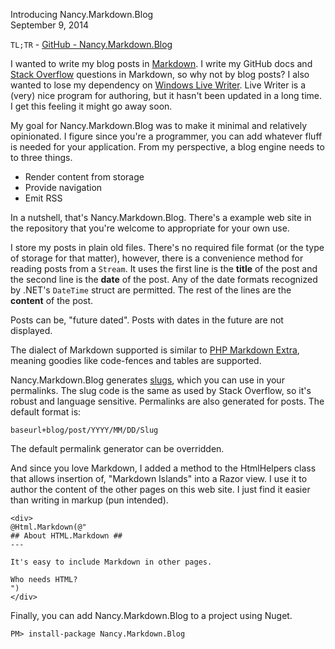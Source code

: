 Introducing Nancy.Markdown.Blog  
September 9, 2014

`TL;TR` - [GitHub - Nancy.Markdown.Blog](https://github.com/mike-ward/Nancy.Markdown.Blog)

I wanted to write my blog posts in [Markdown](http://daringfireball.net/projects/markdown/syntax). I write my GitHub docs and [Stack Overflow](http://stackoverflow.com) questions in Markdown, so why not by blog posts? I also wanted to lose my dependency on [Windows Live Writer](http://www.wikiwand.com/en/Windows_Live_Writer). Live Writer is a (very) nice program for authoring, but it hasn't been updated in a long time. I get this feeling it might go away soon.

My goal for Nancy.Markdown.Blog was to make it minimal and relatively opinionated. I figure since you're a programmer, you can add whatever fluff is needed for your application. From my perspective, a blog engine needs to to three things.

- Render content from storage
- Provide navigation
- Emit RSS

In a nutshell, that's Nancy.Markdown.Blog. There's a example web site in the repository that you're welcome to appropriate for your own use.

I store my posts in plain old files. There's no required file format (or the type of storage for that matter), however, there is a convenience method for reading posts from a `Stream`. It uses the first line is the **title** of the post and the second line is the **date** of the post. Any of the date formats recognized by .NET's `DateTime` struct are permitted. The rest of the lines are the **content** of the post.

Posts can be, "future dated". Posts with dates in the future are not displayed.

The dialect of Markdown supported is similar to [PHP Markdown Extra](https://michelf.ca/projects/php-markdown/extra/), meaning goodies like code-fences and tables are supported.

Nancy.Markdown.Blog generates [slugs](http://codex.wordpress.org/Glossary#Post_Slug), which you can use in your permalinks. The slug code is the same as used by Stack Overflow, so it's robust and language sensitive. Permalinks are also generated for posts. The default format is:

`baseurl+blog/post/YYYY/MM/DD/Slug`

The default permalink generator can be overridden.

And since you love Markdown, I added a method to the HtmlHelpers class that allows insertion of, "Markdown Islands" into a Razor view. I use it to author the content of the other pages on this web site. I just find it easier than writing in markup (pun intended).

~~~
<div>
@Html.Markdown(@"
## About HTML.Markdown ##
---

It's easy to include Markdown in other pages.

Who needs HTML?
")
</div>
~~~

Finally, you can add Nancy.Markdown.Blog to a project using Nuget.

`PM> install-package Nancy.Markdown.Blog` 